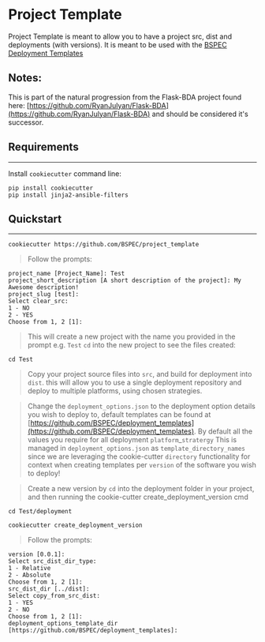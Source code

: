 # Project Template
Project Template is meant to allow you to have a project src, dist and deployments (with versions). It is meant to be used with the [BSPEC Deployment Templates](https://github.com/BSPEC/deployment_templates)

## Notes:
This is part of the natural progression from the Flask-BDA project found here: [https://github.com/RyanJulyan/Flask-BDA](https://github.com/RyanJulyan/Flask-BDA) and should be considered it's successor.

## Requirements
------------
Install `cookiecutter` command line: 
```shell
pip install cookiecutter
pip install jinja2-ansible-filters

```

## Quickstart
------------
```shell
cookiecutter https://github.com/BSPEC/project_template

```

> Follow the prompts:
```shell
project_name [Project_Name]: Test
project_short_description [A short description of the project]: My Awesome description!
project_slug [test]:
Select clear_src:
1 - NO
2 - YES
Choose from 1, 2 [1]:

```

> This will create a new project with the name you provided in the prompt e.g. `Test`
> `cd` into the new project to see the files created:
```shell
cd Test

```

> Copy your project source files into `src`, and build for deployment into `dist`. this will allow you to use a single deployment repository and deploy to multiple platforms, using chosen strategies.

> Change the `deployment_options.json` to the deployment option details you wish to deploy to, default templates can be found at [https://github.com/BSPEC/deployment_templates](https://github.com/BSPEC/deployment_templates).
> By default all the values you require for all deployment `platform`_`stratergy`
> This is managed in `deployment_options.json` as `template_directory_names` since we are leveraging the cookie-cutter `directory` functionality for context when creating templates per `version` of the software you wish to deploy!

> Create a new version by `cd` into the deployment folder in your project, and then running the cookie-cutter create_deployment_version cmd
```shell
cd Test/deployment

cookiecutter create_deployment_version

```

> Follow the prompts:
```shell
version [0.0.1]:
Select src_dist_dir_type:
1 - Relative
2 - Absolute
Choose from 1, 2 [1]:
src_dist_dir [../dist]:
Select copy_from_src_dist:
1 - YES
2 - NO
Choose from 1, 2 [1]:
deployment_options_template_dir [https://github.com/BSPEC/deployment_templates]:
```
